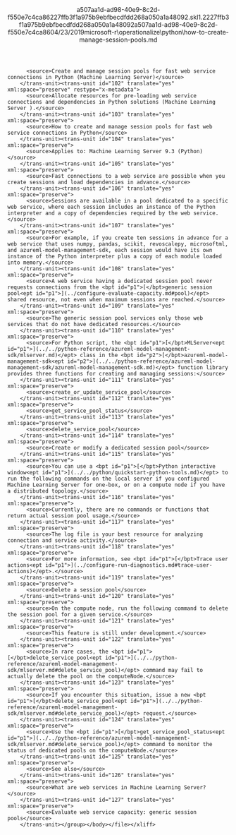 <?xml version="1.0"?><xliff version="1.2" xmlns="urn:oasis:names:tc:xliff:document:1.2" xmlns:xsi="http://www.w3.org/2001/XMLSchema-instance" xsi:schemaLocation="urn:oasis:names:tc:xliff:document:1.2 xliff-core-1.2-transitional.xsd"><file datatype="xml" original="how-to-create-manage-session-pools.md" source-language="en-US" target-language="en-US"><header><tool tool-id="mdxliff" tool-name="mdxliff" tool-version="1.0-1931010" tool-company="Microsoft" /><xliffext:skl_file_name xmlns:xliffext="urn:microsoft:content:schema:xliffextensions">a507aa1d-ad98-40e9-8c2d-f550e7c4ca86227ffb3f1a975b9ebfbecdfdd268a050a1a48092.skl</xliffext:skl_file_name><xliffext:version xmlns:xliffext="urn:microsoft:content:schema:xliffextensions">1.2</xliffext:version><xliffext:ms.openlocfilehash xmlns:xliffext="urn:microsoft:content:schema:xliffextensions">227ffb3f1a975b9ebfbecdfdd268a050a1a48092</xliffext:ms.openlocfilehash><xliffext:ms.sourcegitcommit xmlns:xliffext="urn:microsoft:content:schema:xliffextensions">a507aa1d-ad98-40e9-8c2d-f550e7c4ca86</xliffext:ms.sourcegitcommit><xliffext:ms.lasthandoff xmlns:xliffext="urn:microsoft:content:schema:xliffextensions">04/23/2019</xliffext:ms.lasthandoff><xliffext:ms.openlocfilepath xmlns:xliffext="urn:microsoft:content:schema:xliffextensions">microsoft-r\operationalize\python\how-to-create-manage-session-pools.md</xliffext:ms.openlocfilepath></header><body><group id="content" extype="content"><trans-unit id="101" translate="yes" xml:space="preserve" restype="x-metadata">
          <source>Create and manage session pools for fast web service connections in Python (Machine Learning Server)</source>
        </trans-unit><trans-unit id="102" translate="yes" xml:space="preserve" restype="x-metadata">
          <source>Allocate resources for pre-loading web service connections and dependencies in Python solutions (Machine Learning Server ).</source>
        </trans-unit><trans-unit id="103" translate="yes" xml:space="preserve">
          <source>How to create and manage session pools for fast web service connections in Python</source>
        </trans-unit><trans-unit id="104" translate="yes" xml:space="preserve">
          <source>Applies to: Machine Learning Server 9.3 (Python)</source>
        </trans-unit><trans-unit id="105" translate="yes" xml:space="preserve">
          <source>Fast connections to a web service are possible when you create sessions and load dependencies in advance.</source>
        </trans-unit><trans-unit id="106" translate="yes" xml:space="preserve">
          <source>Sessions are available in a pool dedicated to a specific web service, where each session includes an instance of the Python interpreter and a copy of dependencies required by the web service.</source>
        </trans-unit><trans-unit id="107" translate="yes" xml:space="preserve">
          <source>For example, if you create ten sessions in advance for a web service that uses numpy, pandas, scikit, revoscalepy, microsoftml, and azureml-model-management-sdk, each session would have its own instance of the Python interpreter plus a copy of each module loaded into memory.</source>
        </trans-unit><trans-unit id="108" translate="yes" xml:space="preserve">
          <source>A web service having a dedicated session pool never requests connections from the <bpt id="p1">[</bpt>generic session pool<ept id="p1">](../configure-evaluate-capacity.md#pool)</ept> shared resource, not even when maximum sessions are reached.</source>
        </trans-unit><trans-unit id="109" translate="yes" xml:space="preserve">
          <source>The generic session pool services only those web services that do not have dedicated resources.</source>
        </trans-unit><trans-unit id="110" translate="yes" xml:space="preserve">
          <source>For Python script, the <bpt id="p1">[</bpt>MLServer<ept id="p1">](../../python-reference/azureml-model-management-sdk/mlserver.md)</ept> class in the <bpt id="p2">[</bpt>azureml-model-management-sdk<ept id="p2">](../../python-reference/azureml-model-management-sdk/azureml-model-management-sdk.md)</ept> function library provides three functions for creating and managing sessions:</source>
        </trans-unit><trans-unit id="111" translate="yes" xml:space="preserve">
          <source>create_or_update_service_pool</source>
        </trans-unit><trans-unit id="112" translate="yes" xml:space="preserve">
          <source>get_service_pool_status</source>
        </trans-unit><trans-unit id="113" translate="yes" xml:space="preserve">
          <source>delete_service_pool</source>
        </trans-unit><trans-unit id="114" translate="yes" xml:space="preserve">
          <source>Create or modify a dedicated session pool</source>
        </trans-unit><trans-unit id="115" translate="yes" xml:space="preserve">
          <source>You can use a <bpt id="p1">[</bpt>Python interactive window<ept id="p1">](../../python/quickstart-python-tools.md)</ept> to run the following commands on the local server if you configured Machine Learning Server for one-box, or on a compute node if you have a distributed topology.</source>
        </trans-unit><trans-unit id="116" translate="yes" xml:space="preserve">
          <source>Currently, there are no commands or functions that return actual session pool usage.</source>
        </trans-unit><trans-unit id="117" translate="yes" xml:space="preserve">
          <source>The log file is your best resource for analyzing connection and service activity.</source>
        </trans-unit><trans-unit id="118" translate="yes" xml:space="preserve">
          <source>For more information, see <bpt id="p1">[</bpt>Trace user actions<ept id="p1">](../configure-run-diagnostics.md#trace-user-actions)</ept>.</source>
        </trans-unit><trans-unit id="119" translate="yes" xml:space="preserve">
          <source>Delete a session pool</source>
        </trans-unit><trans-unit id="120" translate="yes" xml:space="preserve">
          <source>On the compute node, run the following command to delete the session pool for a given service.</source>
        </trans-unit><trans-unit id="121" translate="yes" xml:space="preserve">
          <source>This feature is still under development.</source>
        </trans-unit><trans-unit id="122" translate="yes" xml:space="preserve">
          <source>In rare cases, the <bpt id="p1">[</bpt>delete_service_pool<ept id="p1">](../../python-reference/azureml-model-management-sdk/mlserver.md#delete_service_pool)</ept> command may fail to actually delete the pool on the computeNode.</source>
        </trans-unit><trans-unit id="123" translate="yes" xml:space="preserve">
          <source>If you encounter this situation, issue a new <bpt id="p1">[</bpt>delete_service_pool<ept id="p1">](../../python-reference/azureml-model-management-sdk/mlserver.md#delete_service_pool)</ept> request.</source>
        </trans-unit><trans-unit id="124" translate="yes" xml:space="preserve">
          <source>Use the <bpt id="p1">[</bpt>get_service_pool_status<ept id="p1">](../../python-reference/azureml-model-management-sdk/mlserver.md#delete_service_pool)</ept> command to monitor the status of dedicated pools on the computeNode.</source>
        </trans-unit><trans-unit id="125" translate="yes" xml:space="preserve">
          <source>See also</source>
        </trans-unit><trans-unit id="126" translate="yes" xml:space="preserve">
          <source>What are web services in Machine Learning Server?</source>
        </trans-unit><trans-unit id="127" translate="yes" xml:space="preserve">
          <source>Evaluate web service capacity: generic session pools</source>
        </trans-unit></group></body></file></xliff>